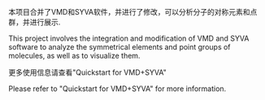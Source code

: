 本项目合并了VMD和SYVA软件，并进行了修改，可以分析分子的对称元素和点群，并进行展示.

This project involves the integration and modification of VMD and SYVA software to analyze the symmetrical elements and point groups of molecules, as well as to visualize them.

更多使用信息请查看"Quickstart for VMD+SYVA"

Please refer to "Quickstart for VMD+SYVA" for more information.
